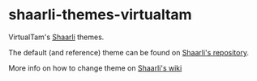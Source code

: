 shaarli-themes-virtualtam
=========================

VirtualTam's [Shaarli](https://github.com/sebsauvage/Shaarli) themes.

The default (and reference) theme can be found on [Shaarli's repository](https://github.com/shaarli/Shaarli/blob/master/inc/shaarli.css).

More info on how to change theme on [Shaarli's wiki](https://github.com/shaarli/Shaarli/wiki#changing-theme)
